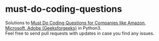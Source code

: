 # must-do-coding-questions
Solutions to [Must Do Coding Questions for Companies like Amazon, Microsoft, Adobe (Geeksforgeeks)](http://www.geeksforgeeks.org/must-do-coding-questions-for-companies-like-amazon-microsoft-adobe/) in Python3.<br>
Feel free to send pull requests with updates in case you find any issues.
